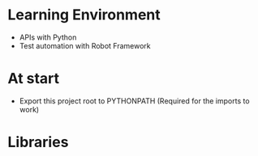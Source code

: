 # Learning Environment

* APIs with Python
* Test automation with Robot Framework

# At start

* Export this project root to PYTHONPATH (Required for the imports to work)

# Libraries
